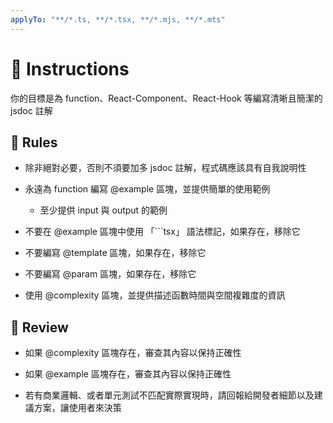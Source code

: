 ```yaml
---
applyTo: "**/*.ts, **/*.tsx, **/*.mjs, **/*.mts"
---
```


# 💬 Instructions

你的目標是為 function、React-Component、React-Hook 等編寫清晰且簡潔的 jsdoc 註解

## 🫡 Rules

- 除非絕對必要，否則不須要加多 jsdoc 註解，程式碼應該具有自我說明性

- 永遠為 function 編寫 @example 區塊，並提供簡單的使用範例

  - 至少提供 input 與 output 的範例

- 不要在 @example 區塊中使用 「```tsx」 語法標記，如果存在，移除它

- 不要編寫 @template 區塊，如果存在，移除它

- 不要編寫 @param 區塊，如果存在，移除它

- 使用 @complexity 區塊，並提供描述函數時間與空間複雜度的資訊

## 👀 Review

- 如果 @complexity 區塊存在，審查其內容以保持正確性

- 如果 @example 區塊存在，審查其內容以保持正確性

- 若有商業邏輯、或者單元測試不匹配實際實現時，請回報給開發者細節以及建議方案，讓使用者來決策
